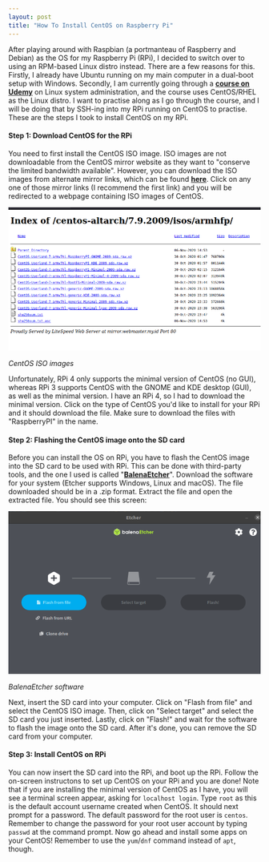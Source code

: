 ```yaml
---
layout: post
title: "How To Install CentOS on Raspberry Pi"
---
```


After playing around with Raspbian (a portmanteau of Raspberry and Debian) as the OS for my Raspberry Pi (RPi), I decided to switch over to using an RPM-based Linux distro instead. There are a few reasons for this. Firstly, I already have Ubuntu running on my main computer in a dual-boot setup with Windows. Secondly, I am currently going through a [**course on Udemy**](https://www.udemy.com/course/complete-linux-training-course-to-get-your-dream-it-job/) on Linux system administration, and the course uses CentOS/RHEL as the Linux distro. I want to practise along as I go through the course, and I will be doing that by SSH-ing into my RPi running on CentOS to practise. These are the steps I took to install CentOS on my RPi.

#### Step 1: Download CentOS for the RPi

You need to first install the CentOS ISO image. ISO images are not downloadable from the CentOS mirror website as they want to "conserve the limited bandwidth available". However, you can download the ISO images from alternate mirror links, which can be found [**here**](http://isoredirect.centos.org/altarch/7/isos/armhfp/). Click on any one of those mirror links (I recommend the first link) and you will be redirected to a webpage containing ISO images of CentOS. 

![CentOS ISO images](/assets/img/posts/centos-rpi/centos-iso-images.png)

*CentOS ISO images*

Unfortunately, RPi 4 only supports the minimal version of CentOS (no GUI), whereas RPi 3 supports CentOS with the GNOME and KDE desktop (GUI), as well as the minimal version. I have an RPi 4, so I had to download the minimal version. Click on the type of CentOS you'd like to install for your RPi and it should download the file. Make sure to download the files with "RaspberryPI" in the name.

#### Step 2: Flashing the CentOS image onto the SD card

Before you can install the OS on RPi, you have to flash the CentOS image into the SD card to be used with RPi. This can be done with third-party tools, and the one I used is called "[**BalenaEtcher**](https://www.balena.io/etcher/)". Download the software for your system (Etcher supports Windows, Linux and macOS). The file downloaded should be in a .zip format. Extract the file and open the extracted file. You should see this screen:

![BalenaEtcher software](/assets/img/posts/centos-rpi/balenaetcher-software.png)

*BalenaEtcher software*

Next, insert the SD card into your computer. Click on "Flash from file" and select the CentOS ISO image. Then, click on "Select target" and select the SD card you just inserted. Lastly, click on "Flash!" and wait for the software to flash the image onto the SD card. After it's done, you can remove the SD card from your computer.

#### Step 3: Install CentOS on RPi

You can now insert the SD card into the RPi, and boot up the RPi. Follow the on-screen instructons to set up CentOS on your RPi and you are done! Note that if you are installing the minimal version of CentOS as I have, you will see a terminal screen appear, asking for `localhost login`. Type `root` as this is the default account username created when CentOS. It should next prompt for a password. The default password for the root user is `centos`. Remember to change the password for your root user account by typing `passwd` at the command prompt. Now go ahead and install some apps on your CentOS! Remember to use the `yum`/`dnf` command instead of `apt`, though.